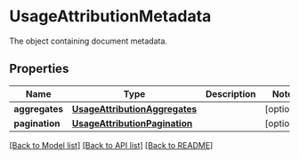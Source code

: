 # UsageAttributionMetadata

The object containing document metadata.
## Properties
Name | Type | Description | Notes
------------ | ------------- | ------------- | -------------
**aggregates** | [**UsageAttributionAggregates**](UsageAttributionAggregates.md) |  | [optional] 
**pagination** | [**UsageAttributionPagination**](UsageAttributionPagination.md) |  | [optional] 

[[Back to Model list]](README.md#documentation-for-models) [[Back to API list]](README.md#documentation-for-api-endpoints) [[Back to README]](README.md)


